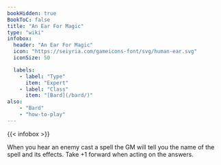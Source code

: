 ```yaml
---
bookHidden: true
BookToC: false
title: "An Ear For Magic"
type: "wiki"
infobox:
  header: "An Ear For Magic"
  icon: "https://seiyria.com/gameicons-font/svg/human-ear.svg"
  iconSize: 50

  labels:
    - label: "Type"
      item: "Expert"
    - label: "Class"
      item: "[Bard](/bard/)"
also:
    - "Bard"
    - "how-to-play"
---
```


{{< infobox >}}

When you hear an enemy cast a spell the GM will tell you the name of the spell and its effects. Take +1 forward when acting on the answers.